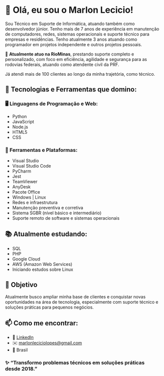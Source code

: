 
# 👋 Olá, eu sou o Marlon Lecicio!

Sou Técnico em Suporte de Informática, atuando também como desenvolvedor júnior. Tenho mais de 7 anos de experiência em manutenção de computadores, redes, sistemas operacionais e suporte técnico para empresas e residências. Tenho atualmente 3 anos atuando como programador em projetos independente e outros projetos pessoais.

💼 **Atualmente atuo na RioMinas**, prestando suporte completo e personalizado, com foco em eficiência, agilidade e segurança para as rodovias federais, atuando como atendente civil da PRF. 

Já atendi mais de 100 clientes ao longo da minha trajetória, como técnico.

## 🚀 Tecnologias e Ferramentas que domino:

### 🖥️ Linguagens de Programação e Web:
- Python
- JavaScript
- Node.js
- HTML5
- CSS

### 🧰 Ferramentas e Plataformas:
- Visual Studio
- Visual Studio Code
- PyCharm
- Jest
- TeamViewer
- AnyDesk
- Pacote Office
- Windows | Linux
- Redes e infraestrutura
- Manutenção preventiva e corretiva
- Sistema SGBR (nível básico e intermediário)
- Suporte remoto de software e sistemas operacionais

## 📚 Atualmente estudando:
- SQL
- PHP
- Google Cloud
- AWS (Amazon Web Services)
- Iniciando estudos sobre Linux

## 🎯 Objetivo
Atualmente busco ampliar minha base de clientes e conquistar novas oportunidades na área de tecnologia, especialmente com suporte técnico e soluções práticas para pequenos negócios.

## 📫 Como me encontrar:
- 💼 [LinkedIn](https://www.linkedin.com/in/marlon-lecicio-lopes-6b854b175)
- ✉️ marlonleciciolopes@gmail.com
- 📍 Brasil

### ✨ “Transformo problemas técnicos em soluções práticas desde 2018.”
